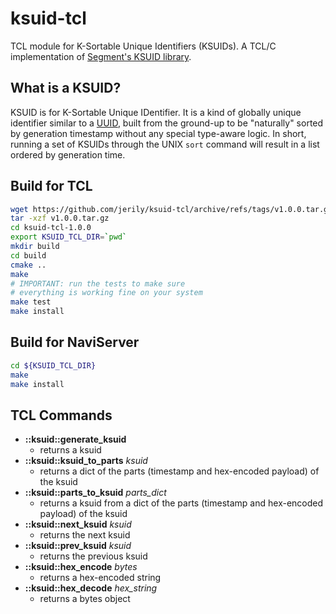 # ksuid-tcl

TCL module for K-Sortable Unique Identifiers (KSUIDs).
A TCL/C implementation of [Segment's KSUID library](https://github.com/segmentio/ksuid).

## What is a KSUID?

KSUID is for K-Sortable Unique IDentifier.
It is a kind of globally unique identifier similar to a 
[UUID](https://en.wikipedia.org/wiki/Universally_unique_identifier),
built from the ground-up to be "naturally" sorted by generation
timestamp without any special type-aware logic.
In short, running a set of KSUIDs through the UNIX `sort`
command will result in a list ordered by generation time.

## Build for TCL
    
```bash
wget https://github.com/jerily/ksuid-tcl/archive/refs/tags/v1.0.0.tar.gz
tar -xzf v1.0.0.tar.gz
cd ksuid-tcl-1.0.0
export KSUID_TCL_DIR=`pwd`
mkdir build
cd build
cmake ..
make
# IMPORTANT: run the tests to make sure
# everything is working fine on your system
make test
make install
```

## Build for NaviServer

```bash
cd ${KSUID_TCL_DIR}
make
make install
```


## TCL Commands

* **::ksuid::generate_ksuid**
  - returns a ksuid
* **::ksuid::ksuid_to_parts** *ksuid*
  - returns a dict of the parts (timestamp and hex-encoded payload) of the ksuid
* **::ksuid::parts_to_ksuid** *parts_dict*
  - returns a ksuid from a dict of the parts (timestamp and hex-encoded payload) of the ksuid
* **::ksuid::next_ksuid** *ksuid*
  - returns the next ksuid
* **::ksuid::prev_ksuid** *ksuid*
  - returns the previous ksuid
* **::ksuid::hex_encode** *bytes*
  - returns a hex-encoded string
* **::ksuid::hex_decode** *hex_string*
  - returns a bytes object